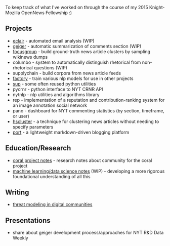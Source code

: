To keep track of what I've worked on through the course of my 2015 Knight-Mozilla OpenNews Fellowship :)


## Projects

- [eclair](https://github.com/frnsys/eclair) - automated email analysis (WIP)
- [geiger](https://github.com/frnsys/geiger) - automatic summarization of comments section (WIP)
- [focusgroup](https://github.com/frnsys/focusgroup) - build ground-truth news article clusters by sampling wikinews dumps
- columbo - system to automatically distinguish rhetorical from non-rhetorical questions (WIP)
- supplychain - build corpora from news article feeds
- [factory](https://github.com/frnsys/factory) - train various nlp models for use in other projects
- [sup](https://github.com/frnsys/sup) - some often reused python utilities
- pycrnr - python interface to NYT CRNR API
- nytnlp - nlp utilities and algorithms library
- rep - implementation of a reputation and contribution-ranking system for an image annotation social network
- pano - dashboard for NYT commenting statistics (by section, timeframe, or user)
- [hscluster](https://github.com/frnsys/hscluster) - a technique for clustering news articles without needing to specify parameters
- [port](https://github.com/frnsys/port) - a lightweight markdown-driven blogging platform


## Education/Research

- [coral project notes](http://frnsys.com/coral/) - research notes about community for the coral project
- [machine learning/data science notes](http://frnsys.com/assets/mlai.pdf) (WIP) - developing a more rigorous foundational understanding of all this


## Writing

- [threat modeling in digital communities](http://spaceandtim.es/posts/threat-modeling-in-digital-communites)


## Presentations

- share about geiger development process/approaches for NYT R&D Data Weekly